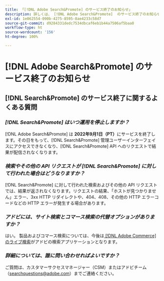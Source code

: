 ```yaml
---
title: 「[!DNL Adobe Search&Promote] のサービス終了のお知らせ」
description: 詳しくは、 [!DNL Adobe Search&Promote]  のサービス終了のお知らせを参照してください。
exl-id: 1e062554-090b-4275-8595-8ae4233c58d7
source-git-commit: d9284331dedc7534dbcaf6eb1b44a7506af5baa0
workflow-type: ht
source-wordcount: '156'
ht-degree: 100%

---
```


# [!DNL Adobe Search&Promote] のサービス終了のお知らせ

## [!DNL Search&Promote] のサービス終了に関するよくある質問

### **_[!DNL Search&Promote] はいつ運用を停止しますか？_**

[!DNL Adobe Search&Promote] は **2022年9月1日（PT）**&#x200B;にサービスを終了します。その日をもって、[!DNL Search&Promote] 管理ユーザーインターフェイスにアクセスできなくなり、[!DNL Search&Promote] API へのリクエストで結果が配信されなくなります。

### **_検索やその他の API リクエストが [!DNL Search&Promote] に対して行われた場合はどうなりますか？_**

[!DNL Search&Promote] に対して行われた検索およびその他の API リクエストでは、結果が返されなくなります。リクエストの結果、「ホストが見つかりません」エラー、3xx HTTP リダイレクトや、404、408、その他の HTTP エラーコードなどの HTTP エラーが発生する場合があります。

### **_アドビには、サイト検索とコマース検索の代替オプションがありますか？_**

はい。 製品およびコマース検索については、今後は[ [!DNL Adobe Commerce] のライブ検索](https://experienceleague.adobe.com/docs/commerce-merchant-services/live-search/guide-overview.html?lang=ja)がアドビの検索アプリケーションとなります。

<!-- ### **_Can Adobe recommend any frameworks or platforms that offer features similar to Search&Promote?_**

  Yes. If the Search&Promote feature is critical to your marketing strategy, consider the many open-source frameworks that exist to power search, including [Apache Solr](https://solr.apache.org/) and [Elastic Free and Open](https://www.elastic.co/about/free-and-open).  

  Also, both [AWS](https://aws.amazon.com/cloudsearch/) and [Microsoft&reg; Azure](https://azure.microsoft.com/en-us/services/search/) provide cloud-native search capabilities on their respective cloud platforms. You can integrate both options into Adobe Experience Manager Sites to power site search and more. -->

### **_詳細については、誰に問い合わせればよいですか？_**

ご質問は、カスタマーサクセスマネージャー（CSM）またはアドビチーム（[searchquestions@adobe.com](mailto:searchquestions@adobe.com)）までご連絡ください。
